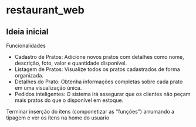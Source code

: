# restaurant_web

## Ideia inicial

Funcionalidades

- Cadastro de Pratos: Adicione novos pratos com detalhes como nome, descrição, foto, valor e quantidade disponível.
- Listagem de Pratos: Visualize todos os pratos cadastrados de forma organizada.
- Detalhes do Prato: Obtenha informações completas sobre cada prato em uma visualização única.
- Pedidos inteligentes: O sistema irá assegurar que os clientes não peçam mais pratos do que o disponível em estoque.

Terminar inserção do itens (componetizar as "funções") arrumando a tipagem e ver os itens na home do usuario 